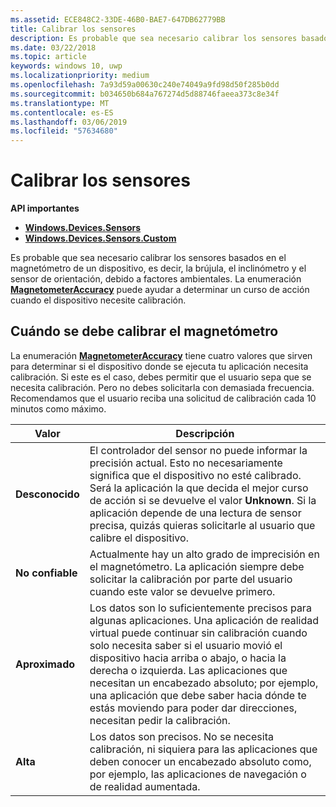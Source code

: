 ```yaml
---
ms.assetid: ECE848C2-33DE-46B0-BAE7-647DB62779BB
title: Calibrar los sensores
description: Es probable que sea necesario calibrar los sensores basados en el magnetómetro de un dispositivo, es decir, la brújula, el inclinómetro y el sensor de orientación, debido a factores ambientales.
ms.date: 03/22/2018
ms.topic: article
keywords: windows 10, uwp
ms.localizationpriority: medium
ms.openlocfilehash: 7a93d59a00630c240e74049a9fd98d50f285b0dd
ms.sourcegitcommit: b034650b684a767274d5d88746faeea373c8e34f
ms.translationtype: MT
ms.contentlocale: es-ES
ms.lasthandoff: 03/06/2019
ms.locfileid: "57634680"
---
```

# <a name="calibrate-sensors"></a>Calibrar los sensores


**API importantes**

-   [**Windows.Devices.Sensors**](https://msdn.microsoft.com/library/windows/apps/BR206408)
-   [**Windows.Devices.Sensors.Custom**](https://msdn.microsoft.com/library/windows/apps/Dn895032)

Es probable que sea necesario calibrar los sensores basados en el magnetómetro de un dispositivo, es decir, la brújula, el inclinómetro y el sensor de orientación, debido a factores ambientales. La enumeración [**MagnetometerAccuracy**](https://msdn.microsoft.com/library/windows/apps/Dn297552) puede ayudar a determinar un curso de acción cuando el dispositivo necesite calibración.

## <a name="when-to-calibrate-the-magnetometer"></a>Cuándo se debe calibrar el magnetómetro

La enumeración [**MagnetometerAccuracy**](https://msdn.microsoft.com/library/windows/apps/Dn297552) tiene cuatro valores que sirven para determinar si el dispositivo donde se ejecuta tu aplicación necesita calibración. Si este es el caso, debes permitir que el usuario sepa que se necesita calibración. Pero no debes solicitarla con demasiada frecuencia. Recomendamos que el usuario reciba una solicitud de calibración cada 10 minutos como máximo.

| Valor           | Descripción    |
| ----------------- | ------------------- |
| **Desconocido**     | El controlador del sensor no puede informar la precisión actual. Esto no necesariamente significa que el dispositivo no esté calibrado. Será la aplicación la que decida el mejor curso de acción si se devuelve el valor **Unknown**. Si la aplicación depende de una lectura de sensor precisa, quizás quieras solicitarle al usuario que calibre el dispositivo. |
| **No confiable**  | Actualmente hay un alto grado de imprecisión en el magnetómetro. La aplicación siempre debe solicitar la calibración por parte del usuario cuando este valor se devuelve primero. |
| **Aproximado** | Los datos son lo suficientemente precisos para algunas aplicaciones. Una aplicación de realidad virtual puede continuar sin calibración cuando solo necesita saber si el usuario movió el dispositivo hacia arriba o abajo, o hacia la derecha o izquierda. Las aplicaciones que necesitan un encabezado absoluto; por ejemplo, una aplicación que debe saber hacia dónde te estás moviendo para poder dar direcciones, necesitan pedir la calibración. |
| **Alta**        | Los datos son precisos. No se necesita calibración, ni siquiera para las aplicaciones que deben conocer un encabezado absoluto como, por ejemplo, las aplicaciones de navegación o de realidad aumentada. |